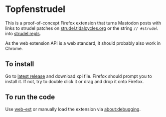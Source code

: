 # Topfenstrudel

This is a proof-of-concept Firefox extension that turns Mastodon posts with links to strudel patches on [strudel.tidalcycles.org](https://strudel.tidalcycles.org/) or the string `// #strudel` into [strudel repls](https://github.com/tidalcycles/strudel).

As the web extension API is a web standard, it should probably also work in Chrome.

## To install

Go to [latest release](https://github.com/mortuosplango/topfenstrudel/releases/latest) and download xpi file. Firefox should prompt you to install it. If not, try to double click it or drag and drop it onto Firefox.

## To run the code

Use [web-ext](https://extensionworkshop.com/documentation/develop/getting-started-with-web-ext/) or manually load the extension via [about:debugging](https://extensionworkshop.com/documentation/develop/browser-extension-development-tools/#testing-and-debugging-tools).
